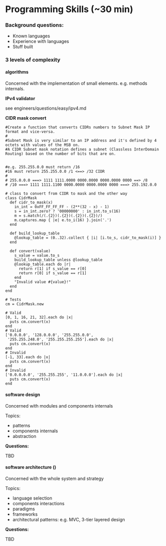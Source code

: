 # Programming Skills (~30 min)

### Background questions:

- Known languages
- Experience with languages
- Stuff built

### 3 levels of complexity

#### algorithms

Concerned with the implementation of small elements. e.g. methods internals.

**IPv4 validator**

see engineers/questions/easy/ipv4.md

**CIDR mask convert**
~~~
#Create a function that converts CIDRs numbers to Subnet Mask IP format and vice-versa.
#
#Subnet Mask is very similar to an IP address and it's defined by 4 octets with values of the MSB on.
#A CIDR Subnet mask notation defines a subnet (Classless InterDomain Routing) based on the number of bits that are on.


#e.g. 255.255.0.0 must return /16
#16 must return 255.255.0.0 /1 <==> /32 CIDR
#
# 255.0.0.0 ===> 1111 1111.0000 0000.0000 0000.0000 0000 ==> /8
# /10 ===> 1111 1111.1100 0000.0000 0000.0000 0000 ===> 255.192.0.0

# class to convert from CIDR to mask and the other way
class CidrMask
  def cidr_to_mask(x)
    in_int = 0xFF_FF_FF_FF - (2**(32 - x) - 1)
    s = in_int.zero? ? '00000000' : in_int.to_s(16)
    m = s.match(/(.{2})(.{2})(.{2})(.{2})/)
    m.captures.map { |e| e.to_i(16) }.join('.')
  end

  def build_lookup_table
    @lookup_table = (0..32).collect { |i| [i.to_s, cidr_to_mask(i)] }
  end

  def convert(value)
    s_value = value.to_s
    build_lookup_table unless @lookup_table
    @lookup_table.each do |r|
      return r[1] if s_value == r[0]
      return r[0] if s_value == r[1]
    end
    "Invalid value #{value}!"
  end
end

# Tests
cm = CidrMask.new

# Valid
[0, 1, 16, 21, 32].each do |x|
  puts cm.convert(x)
end
# Valid
['0.0.0.0', '128.0.0.0', '255.255.0.0',
 '255.255.248.0', '255.255.255.255'].each do |x|
  puts cm.convert(x)
end
# Invalid
[-1, 33].each do |x|
  puts cm.convert(x)
end
# Invalid
['0.0.0.0.0', '255.255.255', '11.0.0.0'].each do |x|
  puts cm.convert(x)
end
~~~


#### software design

Concerned with modules and components internals

Topics:
-   patterns
-   components internals
-   abstraction

**Questions:**

TBD

#### software architecture ()

Concerned with the whole system and strategy

Topics:
-   language selection
-   components interactions
-   paradigms
-   frameworks
-   architectural patterns: e.g. MVC, 3-tier layered design

**Questions:**

TBD
